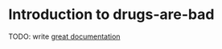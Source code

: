 # Introduction to drugs-are-bad

TODO: write [great documentation](http://jacobian.org/writing/what-to-write/)
